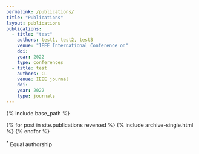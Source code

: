 ```yaml
---
permalink: /publications/
title: "Publications"
layout: publications
publications:
  - title: "test"
    authors: test1, test2, test3
    venue: "IEEE International Conference on"
    doi:  
    year: 2022
    type: conferences
  - title: test
    authors: CL
    venue: IEEE journal
    doi: 
    year: 2022
    type: journals
---
```



{% include base_path %}

{% for post in site.publications reversed %}
  {% include archive-single.html %}
{% endfor %}

<sup>*</sup> Equal authorship
